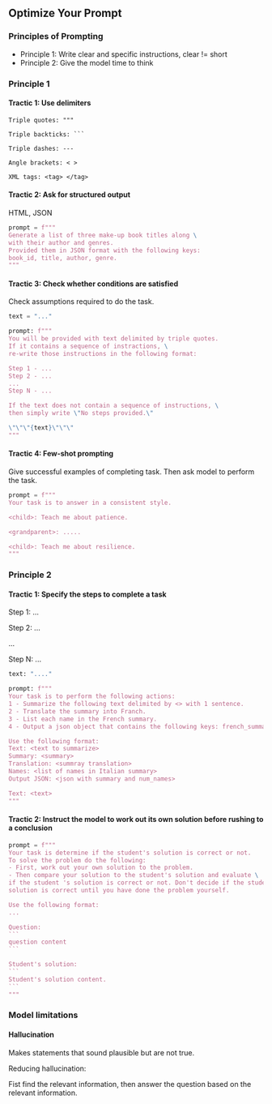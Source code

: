 ## Optimize Your Prompt



### Principles of Prompting

- Principle 1: Write clear and specific instructions, clear != short
- Principle 2: Give the model time to think



### Principle 1

#### Tractic 1: Use delimiters 

```
Triple quotes: """

Triple backticks: ```

Triple dashes: ---

Angle brackets: < >

XML tags: <tag> </tag>
```



#### Tractic 2: Ask for structured output

HTML, JSON

```python
prompt = f"""
Generate a list of three make-up book titles along \
with their author and genres.
Provided them in JSON format with the following keys:
book_id, title, author, genre.
"""
```



#### Tractic 3: Check whether conditions are satisfied 

Check assumptions required to do the task.

```python
text = "..."

prompt: f"""
You will be provided with text delimited by triple quotes.
If it contains a sequence of instractions, \
re-write those instructions in the following format:

Step 1 - ...
Step 2 - ...
...
Step N - ...

If the text does not contain a sequence of instructions, \
then simply write \"No steps provided.\"

\"\"\"{text}\"\"\"
"""
```



#### Tractic 4:   Few-shot prompting

Give successful examples of completing task. Then ask model to perform the task.

```python
prompt = f"""
Your task is to answer in a consistent style.

<child>: Teach me about patience.

<grandparent>: .....

<child>: Teach me about resilience.
"""
```



### Principle 2

#### Tractic 1:  Specify the steps to complete a task

Step 1: ...

Step 2: ...

 ...

Step N: ...

```python
text: "...."

prompt: f"""
Your task is to perform the following actions:
1 - Summarize the following text delimited by <> with 1 sentence.
2 - Translate the summary into Franch.
3 - List each name in the French summary.
4 - Output a json object that contains the following keys: french_summary, num_names.

Use the following format:
Text: <text to summarize>
Summary: <summary>
Translation: <summray translation>
Names: <list of names in Italian summary>
Output JSON: <json with summary and num_names>

Text: <text>
"""
```



#### Tractic 2: Instruct the model to work out its own solution before rushing to a conclusion

````python
prompt = f"""
Your task is determine if the student's solution is correct or not.
To solve the problem do the following:
- First, work out your own solution to the problem.
- Then compare your solution to the student's solution and evaluate \
if the student 's solution is correct or not. Don't decide if the student's \
solution is correct until you have done the problem yourself.

Use the following format:
...

Question:
```
question content
```

Student's solution:
```
Student's solution content.
```
"""
````



### Model limitations

#### Hallucination

Makes statements that sound plausible but are not true.

Reducing hallucination:

Fist find the relevant information, then answer the question based on the relevant information.